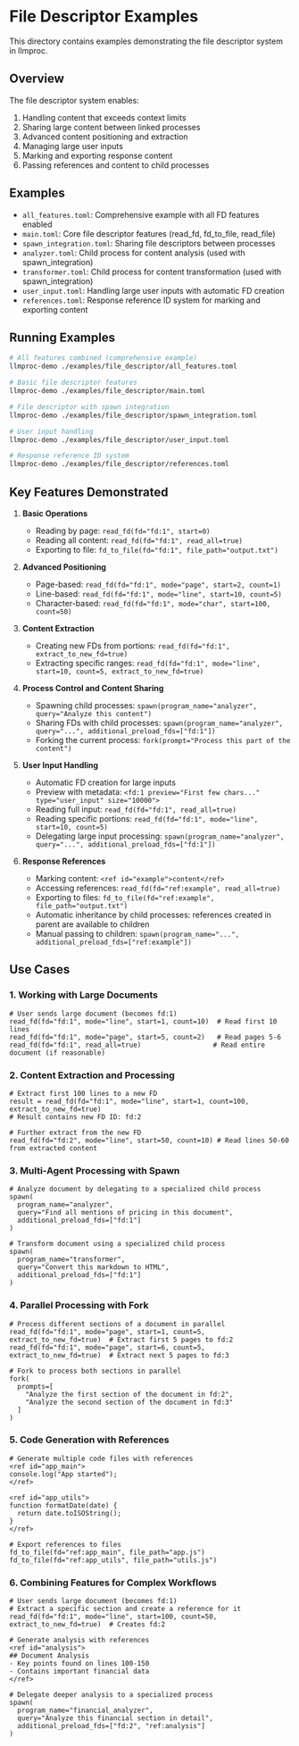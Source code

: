 # File Descriptor Examples

This directory contains examples demonstrating the file descriptor system in llmproc.

## Overview

The file descriptor system enables:
1. Handling content that exceeds context limits
2. Sharing large content between linked processes
3. Advanced content positioning and extraction
4. Managing large user inputs
5. Marking and exporting response content
6. Passing references and content to child processes

## Examples

- `all_features.toml`: Comprehensive example with all FD features enabled
- `main.toml`: Core file descriptor features (read_fd, fd_to_file, read_file)
- `spawn_integration.toml`: Sharing file descriptors between processes
- `analyzer.toml`: Child process for content analysis (used with spawn_integration)
- `transformer.toml`: Child process for content transformation (used with spawn_integration)
- `user_input.toml`: Handling large user inputs with automatic FD creation
- `references.toml`: Response reference ID system for marking and exporting content

## Running Examples

```bash
# All features combined (comprehensive example)
llmproc-demo ./examples/file_descriptor/all_features.toml

# Basic file descriptor features
llmproc-demo ./examples/file_descriptor/main.toml

# File descriptor with spawn integration
llmproc-demo ./examples/file_descriptor/spawn_integration.toml

# User input handling
llmproc-demo ./examples/file_descriptor/user_input.toml

# Response reference ID system
llmproc-demo ./examples/file_descriptor/references.toml
```

## Key Features Demonstrated

1. **Basic Operations**
   - Reading by page: `read_fd(fd="fd:1", start=0)`
   - Reading all content: `read_fd(fd="fd:1", read_all=true)`
   - Exporting to file: `fd_to_file(fd="fd:1", file_path="output.txt")`

2. **Advanced Positioning**
   - Page-based: `read_fd(fd="fd:1", mode="page", start=2, count=1)`
   - Line-based: `read_fd(fd="fd:1", mode="line", start=10, count=5)`
   - Character-based: `read_fd(fd="fd:1", mode="char", start=100, count=50)`

3. **Content Extraction**
   - Creating new FDs from portions: `read_fd(fd="fd:1", extract_to_new_fd=true)`
   - Extracting specific ranges: `read_fd(fd="fd:1", mode="line", start=10, count=5, extract_to_new_fd=true)`

4. **Process Control and Content Sharing**
   - Spawning child processes: `spawn(program_name="analyzer", query="Analyze this content")`
   - Sharing FDs with child processes: `spawn(program_name="analyzer", query="...", additional_preload_fds=["fd:1"])`
   - Forking the current process: `fork(prompt="Process this part of the content")`

5. **User Input Handling**
   - Automatic FD creation for large inputs
   - Preview with metadata: `<fd:1 preview="First few chars..." type="user_input" size="10000">`
   - Reading full input: `read_fd(fd="fd:1", read_all=true)`
   - Reading specific portions: `read_fd(fd="fd:1", mode="line", start=10, count=5)`
   - Delegating large input processing: `spawn(program_name="analyzer", query="...", additional_preload_fds=["fd:1"])`

6. **Response References**
   - Marking content: `<ref id="example">content</ref>`
   - Accessing references: `read_fd(fd="ref:example", read_all=true)`
   - Exporting to files: `fd_to_file(fd="ref:example", file_path="output.txt")`
   - Automatic inheritance by child processes: references created in parent are available to children
   - Manual passing to children: `spawn(program_name="...", additional_preload_fds=["ref:example"])`

## Use Cases

### 1. Working with Large Documents

```
# User sends large document (becomes fd:1)
read_fd(fd="fd:1", mode="line", start=1, count=10)  # Read first 10 lines
read_fd(fd="fd:1", mode="page", start=5, count=2)   # Read pages 5-6
read_fd(fd="fd:1", read_all=true)                  # Read entire document (if reasonable)
```

### 2. Content Extraction and Processing

```
# Extract first 100 lines to a new FD
result = read_fd(fd="fd:1", mode="line", start=1, count=100, extract_to_new_fd=true)
# Result contains new FD ID: fd:2

# Further extract from the new FD
read_fd(fd="fd:2", mode="line", start=50, count=10) # Read lines 50-60 from extracted content
```

### 3. Multi-Agent Processing with Spawn

```
# Analyze document by delegating to a specialized child process
spawn(
  program_name="analyzer",
  query="Find all mentions of pricing in this document",
  additional_preload_fds=["fd:1"]
)

# Transform document using a specialized child process
spawn(
  program_name="transformer",
  query="Convert this markdown to HTML",
  additional_preload_fds=["fd:1"]
)
```

### 4. Parallel Processing with Fork

```
# Process different sections of a document in parallel
read_fd(fd="fd:1", mode="page", start=1, count=5, extract_to_new_fd=true)  # Extract first 5 pages to fd:2
read_fd(fd="fd:1", mode="page", start=6, count=5, extract_to_new_fd=true)  # Extract next 5 pages to fd:3

# Fork to process both sections in parallel
fork(
  prompts=[
    "Analyze the first section of the document in fd:2",
    "Analyze the second section of the document in fd:3"
  ]
)
```

### 5. Code Generation with References

```
# Generate multiple code files with references
<ref id="app_main">
console.log("App started");
</ref>

<ref id="app_utils">
function formatDate(date) {
  return date.toISOString();
}
</ref>

# Export references to files
fd_to_file(fd="ref:app_main", file_path="app.js")
fd_to_file(fd="ref:app_utils", file_path="utils.js")
```

### 6. Combining Features for Complex Workflows

```
# User sends large document (becomes fd:1)
# Extract a specific section and create a reference for it
read_fd(fd="fd:1", mode="line", start=100, count=50, extract_to_new_fd=true)  # Creates fd:2

# Generate analysis with references
<ref id="analysis">
## Document Analysis
- Key points found on lines 100-150
- Contains important financial data
</ref>

# Delegate deeper analysis to a specialized process
spawn(
  program_name="financial_analyzer",
  query="Analyze this financial section in detail",
  additional_preload_fds=["fd:2", "ref:analysis"]
)
```